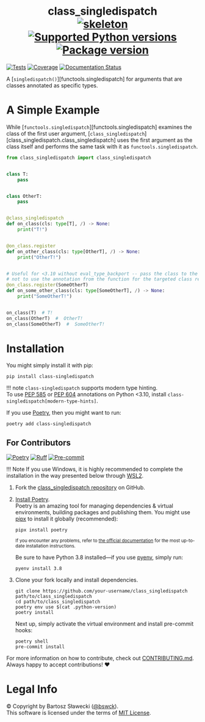 
# <div align="center">class_singledispatch<br>[![skeleton](https://img.shields.io/badge/0.0.2rc–224–ge16504a-skeleton?label=%F0%9F%92%80%20skeleton-ci/skeleton-python&labelColor=black&color=grey&link=https%3A//github.com/skeleton-ci/skeleton-python)](https://github.com/skeleton-ci/skeleton-python/tree/0.0.2rc-224-ge16504a) [![Supported Python versions](https://img.shields.io/pypi/pyversions/class-singledispatch.svg?logo=python&label=Python)](https://pypi.org/project/class-singledispatch/) [![Package version](https://img.shields.io/pypi/v/class-singledispatch?label=PyPI)](https://pypi.org/project/class-singledispatch/)</div>

[![Tests](https://github.com/bswck/class_singledispatch/actions/workflows/test.yml/badge.svg)](https://github.com/bswck/class_singledispatch/actions/workflows/test.yml)
[![Coverage](https://coverage-badge.samuelcolvin.workers.dev/bswck/class_singledispatch.svg)](https://coverage-badge.samuelcolvin.workers.dev/redirect/bswck/class_singledispatch)
[![Documentation Status](https://readthedocs.org/projects/class-singledispatch/badge/?version=latest)](https://class-singledispatch.readthedocs.io/en/latest/?badge=latest)

A [`singledispatch()`][functools.singledispatch] for arguments that are classes
annotated as specific types.

# A Simple Example
While [`functools.singledispatch`][functools.singledispatch] examines the class
of the first user argument, [`class_singledispatch`][class_singledispatch.class_singledispatch]
uses the first argument as the class itself and performs the same task with it
as `functools.singledispatch`.

```python
from class_singledispatch import class_singledispatch


class T:
    pass


class OtherT:
    pass


@class_singledispatch
def on_class(cls: type[T], /) -> None:
    print("T!")


@on_class.register
def on_other_class(cls: type[OtherT], /) -> None:
    print("OtherT!")


# Useful for <3.10 without eval_type_backport -- pass the class to the decorator
# not to use the annotation from the function for the targeted class resolution
@on_class.register(SomeOtherT)
def on_some_other_class(cls: type[SomeOtherT], /) -> None:
    print("SomeOtherT!")


on_class(T)  # T!
on_class(OtherT)  #  OtherT!
on_class(SomeOtherT)  #  SomeOtherT!
```

# Installation
You might simply install it with pip:

```shell
pip install class-singledispatch
```
!!! note
    `class-singledispatch` supports modern type hinting.<br/>
    To use [PEP 585](https://peps.python.org/pep-0585/)
    or [PEP 604](https://peps.python.org/pep-0604/) annotations on Python <3.10, install
    `class-singledispatch[modern-type-hints]`.

If you use [Poetry](https://python-poetry.org/), then you might want to run:

```shell
poetry add class-singledispatch
```

## For Contributors
[![Poetry](https://img.shields.io/endpoint?url=https://python-poetry.org/badge/v0.json)](https://python-poetry.org/)
[![Ruff](https://img.shields.io/endpoint?url=https://raw.githubusercontent.com/astral-sh/ruff/main/assets/badge/v2.json)](https://github.com/astral-sh/ruff)
[![Pre-commit](https://img.shields.io/badge/pre--commit-enabled-brightgreen?logo=pre-commit&logoColor=white)](https://github.com/pre-commit/pre-commit)
<!--
This section was generated from skeleton-ci/skeleton-python@0.0.2rc-224-ge16504a.
Instead of changing this particular file, you might want to alter the template:
https://github.com/skeleton-ci/skeleton-python/tree/0.0.2rc-224-ge16504a/fragments/readme.md
-->
!!! Note
    If you use Windows, it is highly recommended to complete the installation in the way presented below through [WSL2](https://learn.microsoft.com/en-us/windows/wsl/install).
1.  Fork the [class_singledispatch repository](https://github.com/bswck/class_singledispatch) on GitHub.

1.  [Install Poetry](https://python-poetry.org/docs/#installation).<br/>
    Poetry is an amazing tool for managing dependencies & virtual environments, building packages and publishing them.
    You might use [pipx](https://github.com/pypa/pipx#readme) to install it globally (recommended):

    ```shell
    pipx install poetry
    ```

    <sub>If you encounter any problems, refer to [the official documentation](https://python-poetry.org/docs/#installation) for the most up-to-date installation instructions.</sub>

    Be sure to have Python 3.8 installed—if you use [pyenv](https://github.com/pyenv/pyenv#readme), simply run:

    ```shell
    pyenv install 3.8
    ```

1.  Clone your fork locally and install dependencies.

    ```shell
    git clone https://github.com/your-username/class_singledispatch path/to/class_singledispatch
    cd path/to/class_singledispatch
    poetry env use $(cat .python-version)
    poetry install
    ```

    Next up, simply activate the virtual environment and install pre-commit hooks:

    ```shell
    poetry shell
    pre-commit install
    ```

For more information on how to contribute, check out [CONTRIBUTING.md](https://github.com/bswck/class_singledispatch/blob/HEAD/CONTRIBUTING.md).<br/>
Always happy to accept contributions! ❤️

# Legal Info
© Copyright by Bartosz Sławecki ([@bswck](https://github.com/bswck)).
<br />This software is licensed under the terms of [MIT License](https://github.com/bswck/class_singledispatch/blob/HEAD/LICENSE).
